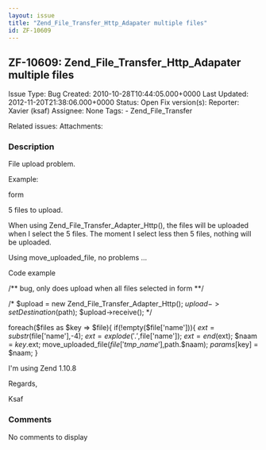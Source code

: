 ```yaml
---
layout: issue
title: "Zend_File_Transfer_Http_Adapater multiple files"
id: ZF-10609
---
```


ZF-10609: Zend\_File\_Transfer\_Http\_Adapater multiple files
-------------------------------------------------------------

 Issue Type: Bug Created: 2010-10-28T10:44:05.000+0000 Last Updated: 2012-11-20T21:38:06.000+0000 Status: Open Fix version(s): 
 Reporter:  Xavier (ksaf)  Assignee:  None  Tags: - Zend\_File\_Transfer
 
 Related issues: 
 Attachments: 
### Description

File upload problem.

Example:

form

5 files to upload.

When using Zend\_File\_Transfer\_Adapter\_Http(), the files will be uploaded when I select the 5 files. The moment I select less then 5 files, nothing will be uploaded.

Using move\_uploaded\_file, no problems ...

Code example

/\*\* bug, only does upload when all files selected in form \*\*/

/\* $upload = new Zend\_File\_Transfer\_Adapter\_Http(); $upload->setDestination($path); $upload->receive(); \*/

foreach($files as $key => $file){ if(!empty($file['name'])){ $ext = substr($file['name'],-4); $ext = explode('.',$file['name']); $ext = end($ext); $naam = $key.$ext; move\_uploaded\_file($file['tmp\_name'],$path.$naam); $params[$key] = $naam; }

I'm using Zend 1.10.8

Regards,

Ksaf

 

 

### Comments

No comments to display